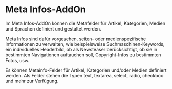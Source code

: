 # Meta Infos-AddOn

Im Meta Infos-AddOn können die Metafelder für Artikel, Kategorien, Medien und Sprachen definiert und gestaltet werden.

Meta Infos sind dafür vorgesehen, seiten- oder medienspezifische Informationen zu verwalten, wie beispielsweise Suchmaschinen-Keywords, ein individuelles Headerbild, ob als Newsteaser berücksichtigt, ob sie in bestimmten Navigationen auftauchen soll, Copyright-Infos zu bestimmten Fotos, usw.

Es können Metainfo-Felder für Artikel, Kategorien und/oder Medien definiert werden. 
Als Felder stehen die Typen text, textarea, select, radio, checkbox und mehr zur Verfügung.
